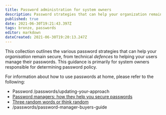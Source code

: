 ```yaml
---
title: Password administration for system owners
description: Password strategies that can help your organization remain secure.
published: true
date: 2021-06-30T19:21:43.397Z
tags: bronze, passwords
editor: markdown
dateCreated: 2021-06-30T19:20:13.247Z
---
```


This collection outlines the various password strategies that can help your *organisation* remain secure, from technical *defences* to helping your users manage their passwords. This guidance is primarily for system owners responsible for determining password policy.

For information about how to use passwords at home, please refer to the following:

-   Password /passwords/updating-your-approach
-   [Password managers: how they help you secure passwords](https://www.ncsc.gov.uk/collection/top-tips-for-staying-secure-online?curPage=/collection/top-tips-for-staying-secure-online/password-managers)
-   [Three random words or think random](https://www.ncsc.gov.uk/blog-post/three-random-words-or-thinkrandom-0)
-   /passwords/password-manager-buyers-guide